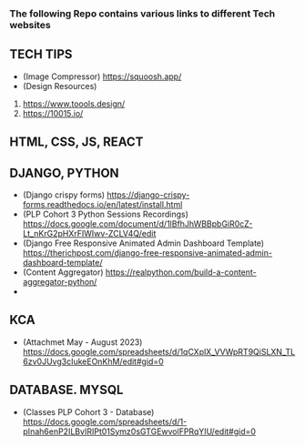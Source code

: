 ### The following Repo contains various links to different Tech websites

## TECH TIPS
- (Image Compressor) https://squoosh.app/
- (Design Resources)
1. https://www.toools.design/
2. https://10015.io/

## HTML, CSS, JS, REACT

## DJANGO, PYTHON
- (Django crispy forms) https://django-crispy-forms.readthedocs.io/en/latest/install.html
- (PLP Cohort 3 Python Sessions Recordings) https://docs.google.com/document/d/1lBfhJhWBBpbGiR0cZ-Lt_nKrG2pHXrFIWIwv-ZCLV4Q/edit
- (Django Free Responsive Animated Admin Dashboard Template) https://therichpost.com/django-free-responsive-animated-admin-dashboard-template/
- (Content Aggregator) https://realpython.com/build-a-content-aggregator-python/
- 


## KCA
- (Attachmet May - August 2023) https://docs.google.com/spreadsheets/d/1qCXplX_VVWpRT9QiSLXN_TL6zv0JUvg3cIukeEOnKhM/edit#gid=0

## DATABASE. MYSQL
- (Classes PLP Cohort 3 - Database) https://docs.google.com/spreadsheets/d/1-pInah6enP2ILBvIRIPt01Symz0sGTGEwvolFPRqYIU/edit#gid=0
